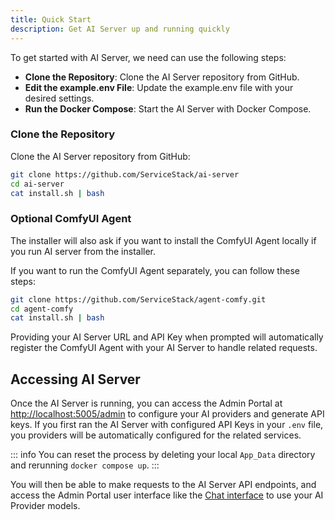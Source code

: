 ```yaml
---
title: Quick Start
description: Get AI Server up and running quickly
---
```


To get started with AI Server, we need can use the following steps:

- **Clone the Repository**: Clone the AI Server repository from GitHub.
- **Edit the example.env File**: Update the example.env file with your desired settings.
- **Run the Docker Compose**: Start the AI Server with Docker Compose.

### Clone the Repository

Clone the AI Server repository from GitHub:

```sh
git clone https://github.com/ServiceStack/ai-server
cd ai-server
cat install.sh | bash
```

### Optional ComfyUI Agent

The installer will also ask if you want to install the ComfyUI Agent locally if you run AI server from the installer. 

If you want to run the ComfyUI Agent separately, you can follow these steps:

```sh
git clone https://github.com/ServiceStack/agent-comfy.git
cd agent-comfy
cat install.sh | bash
```

Providing your AI Server URL and API Key when prompted will automatically register the ComfyUI Agent with your AI Server to handle related requests.

## Accessing AI Server

Once the AI Server is running, you can access the Admin Portal at [http://localhost:5005/admin](http://localhost:5005/admin) to configure your AI providers and generate API keys.
If you first ran the AI Server with configured API Keys in your `.env` file, you providers will be automatically configured for the related services.

::: info
You can reset the process by deleting your local `App_Data` directory and rerunning `docker compose up`.
:::

You will then be able to make requests to the AI Server API endpoints, and access the Admin Portal user interface like the [Chat interface](http://localhost:5005/admin/Chat) to use your AI Provider models. 